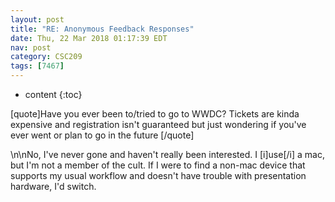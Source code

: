 ```yaml
---
layout: post
title: "RE: Anonymous Feedback Responses"
date: Thu, 22 Mar 2018 01:17:39 EDT
nav: post
category: CSC209
tags: [7467]
---
```


* content
{:toc}

[quote]Have you ever been to/tried to go to WWDC? Tickets are kinda expensive and registration isn't guaranteed but just wondering if you've ever went or plan to go in the future  [/quote]
<!-- more -->
<p>\n\nNo, I've never gone and haven't really been interested. I [i]use[/i] a mac, but I'm not a member of the cult. If I were to find a non-mac device that supports my usual workflow and doesn't have trouble with presentation hardware, I'd switch.</p>
